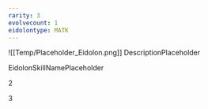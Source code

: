 ```yaml
---
rarity: 3
evolvecount: 1
eidolontype: МАТК
---
```

![[Temp/Placeholder_Eidolon.png]]
DescriptionPlaceholder

EidolonSkillNamePlaceholder

2

3
